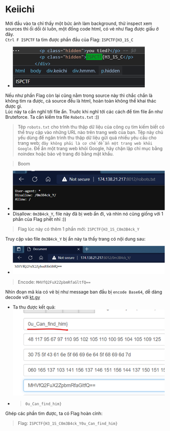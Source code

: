 # Keiichi
Mới đầu vào ta chỉ thấy một bức ảnh làm background, thử inspect xem sources thì ối dồi ôi luôn, một đống code html, có vẻ như flag được giấu ở đây. <br>
`Ctrl F ISPCTF` ta tìm được phần đầu của Flag: `ISPCTF{H3_1S_C`
- ![](images/1.png)

Nếu như phần Flag còn lại cũng nằm trong source này thì chắc chắn là không tìm ra được, cả source đều là html, hoàn toàn không thể khai thác được gì.<br>
Lúc này ta cần nghĩ tới file ẩn. Truớc khi nghĩ tới các cách để tìm file ẩn như Bruteforce. Ta cần kiểm tra file `Robots.txt` :))<br>
> Tệp `robots.txt` cho trình thu thập dữ liệu của công cụ tìm kiếm biết có thể truy cập vào những URL nào trên trang web của bạn. Tệp này chủ yếu dùng để ngăn trình thu thập dữ liệu gửi quá nhiều yêu cầu cho trang web; `đây không phải là cơ chế để ẩn một trang web khỏi Google`. Để ẩn một trang web khỏi Google, hãy chặn lập chỉ mục bằng noindex hoặc bảo vệ trang đó bằng mật khẩu.

> Boom 
- ![](images/2.png)
- Disallow: `0m3B4ck_Y`, file này đã bị web ẩn đi, và nhìn nó cũng giống với 1 phần của Flag phết nhỉ :))

> Flag lúc này có thêm 1 phần mới: `ISPCTF{H3_1S_C0m3B4ck_Y`<br>

Truy cập vào file `0m3B4ck_Y` bị ẩn này ta thấy trang có nội dung sau:<br>
- ![](images/3.png)

>  Encode: `MHVfQ2FuX2ZpbmRfaGltfQ==`

Nhìn đoạn mã kia có vẻ bị như message ban đầu bị `encode Base64`, dễ dàng decode với <a href="https://kt.gy/tools.html#conv/0u_Can_find_him%7D">kt.gy</a> <br>

- Ta thu được kết quả:<br>
![](images/4.png)
- > `0u_Can_find_him}`

 Ghép các phần tìm được, ta có Flag hoàn cỉnh: <br>
>Flag: `ISPCTF{H3_1S_C0m3B4ck_Y0u_Can_find_him}`
